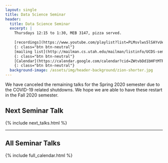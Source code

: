 ```yaml
---
layout: single
title: Data Science Seminar
header:
  title: Data Science Seminar
  excerpt: |
    Thursdays 12:15 to 1:30, MEB 3147, pizza served.
    
    [recordings](https://www.youtube.com/playlist?list=PLMsvlws5lSAYvUeDbu7xg526nTirjhIBQ){: target="_blank"}
    {: class="btn btn-neutral"}
    [mailing list](http://mailman.cs.utah.edu/mailman/listinfo/UCDS-seminar)
    {: class="btn btn-neutral"}
    [Calendar](https://calendar.google.com/calendar?cid=ZWtvbDd1bHFtMTRudjE1NWFuZ3V0MnJsZm9AZ3JvdXAuY2FsZW5kYXIuZ29vZ2xlLmNvbQ)
    {: class="btn btn-neutral"}
  background-image: /assets/img/header-background/zion-shorter.jpg
---
```


We have canceled the remaining talks for the Spring 2020 semester due to the COVID-19 related shutdowns.  We hope we are able to have these restart in the Fall 2020 semester.  

## Next Seminar Talk
{% include next_talks.html %}

---

## All Seminar Talks
{% include full_calendar.html %}
